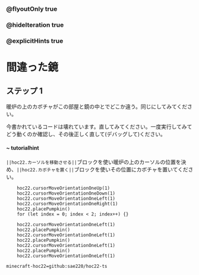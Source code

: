 ### @flyoutOnly true
### @hideIteration true
### @explicitHints true


# 間違った鏡

## ステップ 1
暖炉の上のカボチャがこの部屋と鏡の中とでどこか違う。同じにしてみてください。

今書かれているコードは壊れています。直してみてください。一度実行してみてどう動くのか確認し、その後正しく直して(デバッグして)ください。

#### ~ tutorialhint 
``||hoc22.カーソルを移動させる||``ブロックを使い暖炉の上のカーソルの位置を決め、``||hoc22.カボチャを置く||``ブロックを使いその位置にカボチャを置いてください。

```ghost
    hoc22.cursorMoveOrientationOneUp(1)
    hoc22.cursorMoveOrientationOneDown(1)
    hoc22.cursorMoveOrientationOneLeft(1)
    hoc22.cursorMoveOrientationOneRight(1)
    hoc22.placePumpkin()
    for (let index = 0; index < 2; index++) {}

```
```template
    hoc22.cursorMoveOrientationOneLeft(1)
    hoc22.placePumpkin()
    hoc22.cursorMoveOrientationOneLeft(1)
    hoc22.placePumpkin()
    hoc22.cursorMoveOrientationOneLeft(1)
    hoc22.placePumpkin()
    hoc22.cursorMoveOrientationOneLeft(1)
```

```package
minecraft-hoc22=github:sae220/hoc22-ts
```